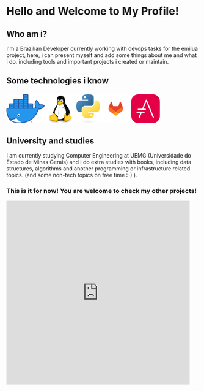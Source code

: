 # Hello and Welcome to My Profile!

## Who am i?

I'm a Brazilian Developer currently working with devops tasks for the emilua project, here, i can present myself and add some things about me and what i do, including tools and important projects i created or maintain. 

## Some technologies i know 
<h3>
   <p>
       <img src="assets/docker.png" height="75px" width="100px">
       <img src="assets/tux.png" height="75px">
       <img src="assets/python.png" height="75px">
       <img src="assets/gitlab.png" height="75px">
       <img src="assets/asciidoctor.png" height="75px">
    </p>
<h3>

## University and studies

I am currently studying Computer Engineering at UEMG (Universidade do Estado de Minas Gerais) and i do extra studies with books, including data structures, algorithms and another programming or infrastructure related topics. (and some non-tech topics on free time :-) ).


### This is it for now! You are welcome to check my other projects!

<iframe src="https://giphy.com/embed/kfetGxFRkD9jq" width="480" height="480" frameBorder="0" class="giphy-embed" allowFullScreen></iframe><p><a href="https://giphy.com/gifs/absurdnoise-80s-kfetGxFRkD9jq"></a></p>





















